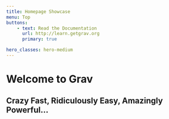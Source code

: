 ```yaml
---
title: Homepage Showcase
menu: Top
buttons:
    - text: Read the Documentation
      url: http://learn.getgrav.org
      primary: true

hero_classes: hero-medium
---
```


# Welcome to Grav
## Crazy **Fast**, Ridiculously **Easy**, Amazingly **Powerful**...

